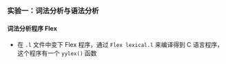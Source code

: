 ### 实验一：词法分析与语法分析
#### 词法分析程序 Flex
- 在 `.l` 文件中变下 Flex 程序，通过 `Flex lexical.l` 来编译得到 C 语言程序，这个程序有一个 `yylex()` 函数
